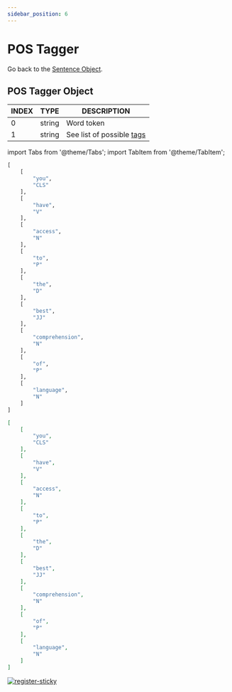```yaml
---
sidebar_position: 6
---
```


# POS Tagger

Go back to the [Sentence Object](https://www.lettria.com/documentation/docs/API/lettria-sentence-object).

## POS Tagger Object

| INDEX 	| TYPE   	| DESCRIPTION               	|
|-------	|--------	|---------------------------	|
| 0     	| string 	| Word token                	|
| 1     	| string 	| See list of possible [tags](https://www.lettria.com/documentation/docs/API/Glossary/tags) 	|

import Tabs from '@theme/Tabs';
import TabItem from '@theme/TabItem';

<Tabs>
<TabItem value="py" label="Python">

```py
[
    [
        "you",
        "CLS"
    ],
    [
        "have",
        "V"
    ],
    [
        "access",
        "N"
    ],
    [
        "to",
        "P"
    ],
    [
        "the",
        "D"
    ],
    [
        "best",
        "JJ"
    ],
    [
        "comprehension",
        "N"
    ],
    [
        "of",
        "P"
    ],
    [
        "language",
        "N"
    ]
]
```

</TabItem>
<TabItem value="json" label="JSON">

```json
[
    [
        "you",
        "CLS"
    ],
    [
        "have",
        "V"
    ],
    [
        "access",
        "N"
    ],
    [
        "to",
        "P"
    ],
    [
        "the",
        "D"
    ],
    [
        "best",
        "JJ"
    ],
    [
        "comprehension",
        "N"
    ],
    [
        "of",
        "P"
    ],
    [
        "language",
        "N"
    ]
]
```

</TabItem>
</Tabs>

[![register-sticky](/img/register-sticky.png)](https://app.lettria.com/signup)